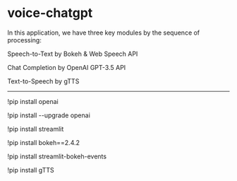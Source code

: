 # voice-chatgpt

In this application, we have three key modules by the sequence of processing:

Speech-to-Text by Bokeh & Web Speech API

Chat Completion by OpenAI GPT-3.5 API

Text-to-Speech by gTTS

-------------------------------------------------------------------------------------------

!pip install openai

!pip install --upgrade openai

!pip install streamlit

!pip install bokeh==2.4.2

!pip install streamlit-bokeh-events

!pip install gTTS
